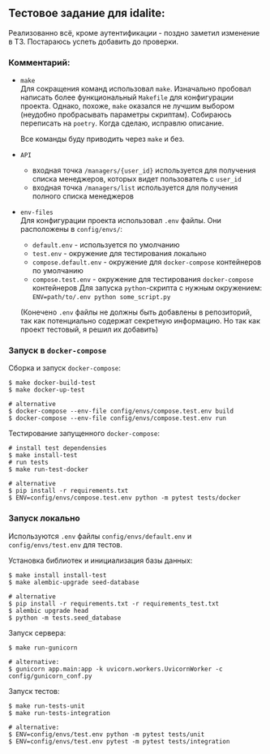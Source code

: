 ## Тестовое задание для idalite:

Реализованно всё, кроме аутентификации - поздно заметил изменение в ТЗ. Постараюсь успеть добавить до проверки.


### Комментарий:
* `make`  
  Для сокращения команд использовал `make`.  Изначально пробовал написать более функциональный `Makefile` для конфигурации проекта. Однако, похоже, `make` оказался не лучшим выбором (неудобно пробрасывать параметры скриптам). Собираюсь переписать на `poetry`. Когда сделаю, исправлю описание.
  
  Все команды буду приводить через `make` и без.

* `API`  
  - входная точка `/managers/{user_id}` используется для получения списка менеджеров, которых видет пользователь с `user_id`
  - входная точка `/managers/list` используется для получения полного списка менеджеров
 
* `env-files`  
  Для конфигурации проекта использовал `.env` файлы. Они расположены в `config/envs/`:
  - `default.env` - используется по умолчанию
  - `test.env` - окружение для тестирования локально
  - `compose.default.env` - окружение для `docker-compose` контейнеров по умолчанию
  - `compose.test.env` - окружение для тестирования `docker-compose` контейнеров
  Для запуска `python`-скрипта с нужным окружением: `ENV=path/to/.env python some_script.py`
  
  (Конечено `.env` файлы не должны быть добавлены в репозиторий, так как потенциально содержат секретную информацию. Но так как проект тестовый, я решил их добавить)

### Запуск в `docker-compose`

Cборка и запуск `docker-compose`:

```console
$ make docker-build-test
$ make docker-up-test

# alternative
$ docker-compose --env-file config/envs/compose.test.env build
$ docker-compose --env-file config/envs/compose.test.env run
```
Тестирование запущенного `docker-compose`:

```console
# install test dependensies
$ make install-test
# run tests
$ make run-test-docker

# alternative
$ pip install -r requirements.txt
$ ENV=config/envs/compose.test.env python -m pytest tests/docker
```

### Запуск локально
Используются  `.env` файлы `config/envs/default.env` и `config/envs/test.env` для тестов.

Установка библиотек и инициализация базы данных:
```console
$ make install install-test
$ make alembic-upgrade seed-database

# alternative
$ pip install -r requirements.txt -r requirements_test.txt
$ alembic upgrade head
$ python -m tests.seed_database

```

Запуск сервера:
```console
$ make run-gunicorn

# alternative:  
$ gunicorn app.main:app -k uvicorn.workers.UvicornWorker -c config/gunicorn_conf.py
```

Запуск тестов:
```console
$ make run-tests-unit
$ make run-tests-integration

# alternative:
$ ENV=config/envs/test.env python -m pytest tests/unit
$ ENV=config/envs/test.env pytest -m pytest tests/integration
```
